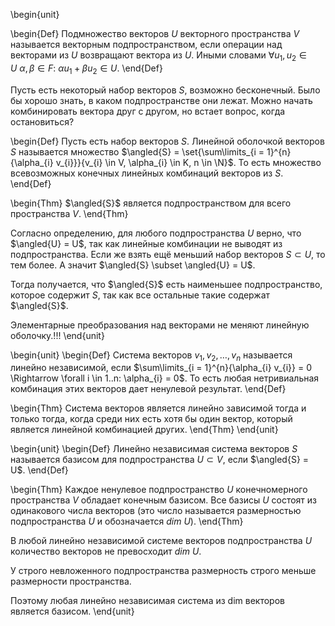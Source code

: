 \begin{unit}

\begin{Def}
Подмножество векторов $U$ векторного пространства $V$ называется векторным подпространством, если операции над
векторами из $U$ возвращают вектора из $U$. Иными словами $\forall u_{1}, u_{2} \in U\ \alpha, \beta \in F:\ 
\alpha u_{1} + \beta u_{2} \in U$.
\end{Def}

Пусть есть некоторый набор векторов $S$, возможно бесконечный. Было бы хорошо знать, в каком подпространстве
они лежат. Можно начать комбинировать вектора друг с другом, но встает вопрос, когда остановиться?

\begin{Def}
Пусть есть набор векторов $S$. Линейной оболочкой векторов $S$ называется множество
$\angled{S} = \set{\sum\limits_{i = 1}^{n}{\alpha_{i} v_{i}}}{v_{i} \in V, \alpha_{i} \in K, n \in \N}$. То есть множество
всевозможных конечных линейных комбинаций векторов из $S$.
\end{Def}

\begin{Thm}
$\angled{S}$ является подпространством для всего пространства $V$.
\end{Thm}

Согласно определению, для любого подпространства $U$ верно, что $\angled{U} = U$, так как линейные комбинации не
выводят из подпространства. Если же взять ещё меньший набор векторов $S \subset U$, то тем более. А значит
$\angled{S} \subset \angled{U} = U$.

Тогда получается, что $\angled{S}$ есть наименьшее подпространство, которое содержит $S$, так как все остальные
такие содержат $\angled{S}$.

Элементарные преобразования над векторами не меняют линейную оболочку.!!!
\end{unit}

\begin{unit}
\begin{Def}
Система векторов $v_{1}, v_{2}, \dots, v_{n}$ называется линейно независимой, если
$\sum\limits_{i = 1}^{n}{\alpha_{i} v_{i}} = 0 \Rightarrow \forall i \in 1..n: \alpha_{i} = 0$. То есть любая
нетривиальная комбинация этих векторов дает ненулевой результат.
\end{Def}

\begin{Thm}
Система векторов является линейно зависимой тогда и только тогда, когда среди них есть хотя бы один вектор,
который является линейной комбинацией других.
\end{Thm}
\end{unit}

\begin{unit}
\begin{Def}
Линейно независимая система векторов $S$ называется базисом для подпространства $U \subset V$, если
$\angled{S} = U$.
\end{Def}

\begin{Thm}
Каждое ненулевое подпространство $U$ конечномерного пространства $V$ обладает конечным базисом.
Все базисы $U$ состоят из одинакового числа векторов (это число называется размерностью подпространства $U$ и
обозначается $dim\ U$).
\end{Thm}

В любой линейно независимой системе векторов подпространства $U$ количество векторов не превосходит $dim\ U$.

У строго невложенного подпространства размерность строго меньше размерности пространства.

Поэтому любая линейно независимая система из dim векторов является базисом.
\end{unit}

